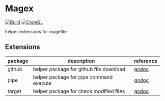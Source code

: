 # Magex

[![Build](https://github.com/iwaltgen/magex/actions/workflows/build.yml/badge.svg)](https://github.com/iwaltgen/magex/actions/workflows/build.yml)
[![CodeQL](https://github.com/iwaltgen/magex/actions/workflows/code-ql.yml/badge.svg)](https://github.com/iwaltgen/magex/actions/workflows/code-ql.yml)

helper extensions for magefile

## Extensions

| package | description                             | reference                                                    |
| ------- | --------------------------------------- | ------------------------------------------------------------ |
| github  | helper package for github file download | [godoc](https://pkg.go.dev/github.com/iwaltgen/magex/github) |
| pipe    | helper package for pipe command execute | [godoc](https://pkg.go.dev/github.com/iwaltgen/magex/pipe)   |
| target  | helper package for check modified files | [godoc](https://pkg.go.dev/github.com/iwaltgen/magex/target) |

